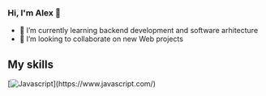 ### Hi, I'm Alex 👋
- 🌱 I’m currently learning backend development and software arhitecture
- 👯 I’m looking to collaborate on new Web projects
## My skills
[![Javascript]([https://img.shields.io/badge/-Twitter-1DA1F2?style=flat-square&logo=twitter&logoColor=white](https://raw.githubusercontent.com/github/explore/80688e429a7d4ef2fca1e82350fe8e3517d3494d/topics/javascript/javascript.png))](https://www.javascript.com/)
<!--
**darknil/darknil** is a ✨ _special_ ✨ repository because its `README.md` (this file) appears on your GitHub profile.

Here are some ideas to get you started:

- 🔭 I’m currently working on ...
- 🌱 I’m currently learning backend development and software arhitecture
- 👯 I’m looking to collaborate on new Web projects
- 🤔 I’m looking for help with ...
- 💬 Ask me about ...
- 📫 How to reach me: ...
- 😄 Pronouns: ...
- ⚡ Fun fact: ...
-->
